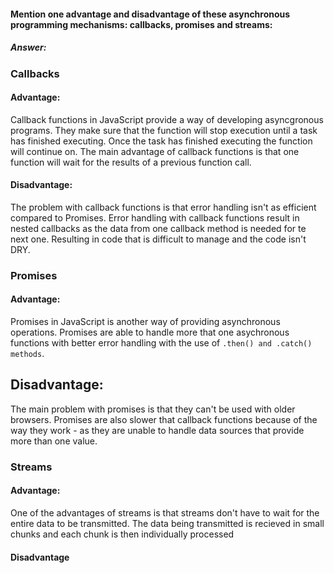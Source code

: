 #### Mention one advantage and disadvantage of these asynchronous programming mechanisms: callbacks, promises and streams:

##### Answer:

### Callbacks
#### Advantage:
Callback functions in JavaScript provide a way of developing asyncgronous programs. They make sure that the function will stop execution until a task has finished executing. Once the task has finished executing the function will continue on. The main advantage of callback functions is that one function will wait for the results of a previous function call.

#### Disadvantage:
The problem with callback functions is that error handling isn't as efficient compared to Promises. Error handling with callback functions result in nested callbacks as the data from one callback method is needed for te next one. Resulting in code that is difficult to manage and the code isn't DRY. 

### Promises
#### Advantage:
Promises in JavaScript is another way of providing asynchronous operations. Promises are able to handle more that one asychronous functions with better error handling with the use of `.then() and .catch() methods`. 

## Disadvantage:
The main problem with promises is that they can't be used with older browsers. Promises are also slower that callback functions because of the way they work - as they are unable to handle data sources that provide more than one value.

### Streams
#### Advantage:
One of the advantages of streams is that streams don't have to wait for the entire data to be transmitted. The data being transmitted is recieved in small chunks and each chunk is then individually processed

#### Disadvantage
